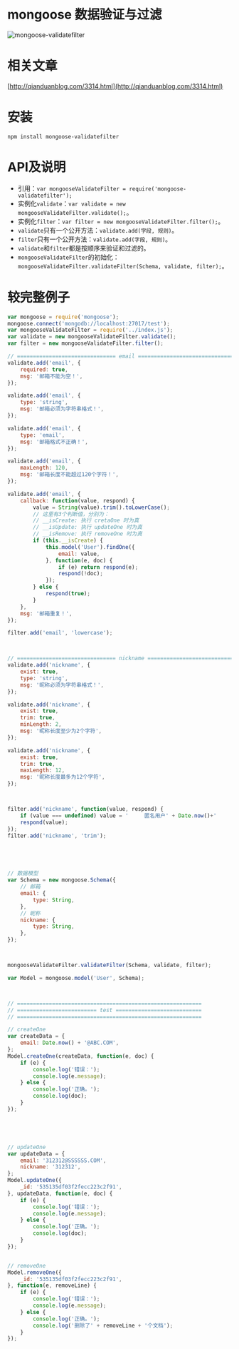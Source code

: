 # mongoose 数据验证与过滤

![mongoose-validatefilter](https://nodei.co/npm/mongoose-validatefilter.png?downloads=true&amp;stars=true)


# 相关文章
[http://qianduanblog.com/3314.html](http://qianduanblog.com/3314.html)


# 安装
```{bash}
npm install mongoose-validatefilter
```


# API及说明
* 引用：`var mongooseValidateFilter = require('mongoose-validatefilter');`
* 实例化`validate`：`var validate = new mongooseValidateFilter.validate();`。
* 实例化`filter`：`var filter = new mongooseValidateFilter.filter();`。
* `validate`只有一个公开方法：`validate.add(字段, 规则)`。
* `filter`只有一个公开方法：`validate.add(字段, 规则)`。
* `validate`和`filter`都是按顺序来验证和过滤的。
* `mongooseValidateFilter`的初始化：`mongooseValidateFilter.validateFilter(Schema, validate, filter);`。


# 较完整例子
````javascript
var mongoose = require('mongoose');
mongoose.connect('mongodb://localhost:27017/test');
var mongooseValidateFilter = require('../index.js');
var validate = new mongooseValidateFilter.validate();
var filter = new mongooseValidateFilter.filter();

// =============================== email =================================
validate.add('email', {
    required: true,
    msg: '邮箱不能为空！',
});

validate.add('email', {
    type: 'string',
    msg: '邮箱必须为字符串格式！',
});

validate.add('email', {
    type: 'email',
    msg: '邮箱格式不正确！',
});

validate.add('email', {
    maxLength: 120,
    msg: '邮箱长度不能超过120个字符！',
});

validate.add('email', {
    callback: function(value, respond) {
        value = String(value).trim().toLowerCase();
        // 这里有3个判断值，分别为：
        // __isCreate: 执行 cretaOne 时为真
        // __isUpdate: 执行 updateOne 时为真
        // __isRemove: 执行 removeOne 时为真
        if (this.__isCreate) {
            this.model('User').findOne({
                email: value,
            }, function(e, doc) {
                if (e) return respond(e);
                respond(!doc);
            });
        } else {
            respond(true);
        }
    },
    msg: '邮箱重复！',
});

filter.add('email', 'lowercase');



// =============================== nickname =================================
validate.add('nickname', {
    exist: true,
    type: 'string',
    msg: '昵称必须为字符串格式！',
});

validate.add('nickname', {
    exist: true,
    trim: true,
    minLength: 2,
    msg: '昵称长度至少为2个字符',
});

validate.add('nickname', {
    exist: true,
    trim: true,
    maxLength: 12,
    msg: '昵称长度最多为12个字符',
});



filter.add('nickname', function(value, respond) {
    if (value === undefined) value = '     匿名用户' + Date.now()+'      ';
    respond(value);
});
filter.add('nickname', 'trim');





// 数据模型
var Schema = new mongoose.Schema({
    // 邮箱
    email: {
        type: String,
    },
    // 昵称
    nickname: {
        type: String,
    },
});



mongooseValidateFilter.validateFilter(Schema, validate, filter);

var Model = mongoose.model('User', Schema);



// ==========================================================
// ========================= test ===========================
// ==========================================================

// createOne
var createData = {
    email: Date.now() + '@ABC.COM',
};
Model.createOne(createData, function(e, doc) {
    if (e) {
        console.log('错误：');
        console.log(e.message);
    } else {
        console.log('正确。');
        console.log(doc);
    }
});





// updateOne
var updateData = {
    email: '312312@SSSSSS.COM',
    nickname: '312312',
};
Model.updateOne({
    _id: '535135df03f2fecc223c2f91',
}, updateData, function(e, doc) {
    if (e) {
        console.log('错误：');
        console.log(e.message);
    } else {
        console.log('正确。');
        console.log(doc);
    }
});


// removeOne
Model.removeOne({
    _id: '535135df03f2fecc223c2f91',
}, function(e, removeLine) {
    if (e) {
        console.log('错误：');
        console.log(e.message);
    } else {
        console.log('正确。');
        console.log('删除了' + removeLine + '个文档');
    }
});
````